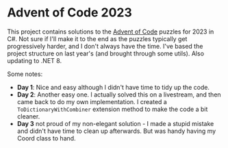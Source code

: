# Advent of Code 2023

This project contains solutions to the [Advent of Code](https://adventofcode.com/) puzzles for 2023 in C#. Not sure if I'll make it to the end as the puzzles typically get progressively harder, and I don't always have the time. I've based the project structure on last year's (and brought through some utils). Also updating to .NET 8.

Some notes:
- **Day 1**: Nice and easy although I didn't have time to tidy up the code.
- **Day 2**: Another easy one. I actually solved this on a livestream, and then came back to do my own implementation. I created a `ToDictionaryWithCombiner` extension method to make the code a bit cleaner.
- **Day 3** not proud of my non-elegant solution - I made a stupid mistake and didn't have time to clean up afterwards. But was handy having my Coord class to hand.